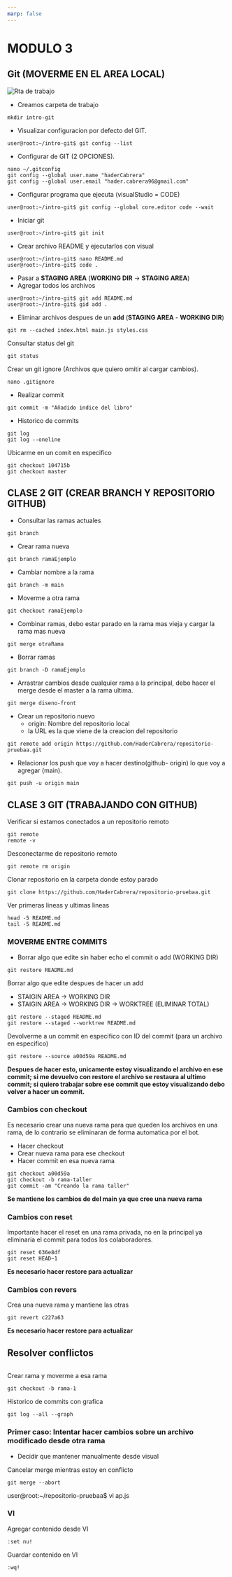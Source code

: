 ```yaml
---
marp: false
---
```


# MODULO 3
## Git (MOVERME EN EL AREA LOCAL)
![Rta de trabajo](/modulo3/imagenes/Captura%20desde%202024-01-25%2019-08-12.png)

- Creamos carpeta de trabajo
```
mkdir intro-git
```
- Visualizar configuracion por defecto del GIT.
```
user@root:~/intro-git$ git config --list
```
- Configurar de GIT (2 OPCIONES).
```
nano ~/.gitconfig
git config --global user.name "haderCabrera"
git config --global user.email "hader.cabrera96@gmail.com"
```

- Configurar programa que ejecuta (visualStudio = CODE)
```
user@root:~/intro-git$ git config --global core.editor code --wait
```
- Iniciar git
```
user@root:~/intro-git$ git init
```
- Crear archivo README y ejecutarlos con visual
```
user@root:~/intro-git$ nano README.md
user@root:~/intro-git$ code .
```
- Pasar a **STAGING AREA** (**WORKING DIR** -> **STAGING AREA**)
- Agregar todos los archivos

```
user@root:~/intro-git$ git add README.md
user@root:~/intro-git$ gid add .
```
- Eliminar archivos despues de un **add** (**STAGING AREA** - **WORKING DIR**)

```
git rm --cached index.html main.js styles.css
```
Consultar status del git
```
git status
```
Crear un git ignore (Archivos que quiero omitir al cargar cambios).
```
nano .gitignore
```
- Realizar commit
```
git commit -m "Añadido indice del libro"
```
- Historico de commits
```
git log
git log --oneline
```
Ubicarme en un comit en especifico
```
git checkout 104715b
git checkout master
```

## CLASE 2 GIT (CREAR BRANCH Y REPOSITORIO GITHUB)

- Consultar las ramas actuales
```
git branch
```
- Crear rama nueva
```
git branch ramaEjemplo
```
- Cambiar nombre a la rama
```
git branch -m main
```
- Moverme a otra rama
```
git checkout ramaEjemplo
```
- Combinar ramas, debo estar parado en la rama mas vieja y cargar la rama mas nueva
```
git merge otraRama
```
- Borrar ramas
```
git branch -D ramaEjemplo

```
- Arrastrar cambios desde cualquier rama a la principal, debo hacer el merge desde el master a la rama ultima.

```
git merge diseno-front
```

- Crear un repositorio nuevo
    - origin: Nombre del repositorio local
    - la URL es la que viene de la creacion del repositorio
```
git remote add origin https://github.com/HaderCabrera/repositorio-pruebaa.git
```
- Relacionar los push que voy a hacer destino(github- origin) lo que voy a agregar (main). 
```
git push -u origin main
```
## CLASE 3 GIT (TRABAJANDO CON GITHUB)

Verificar si estamos conectados a un repositorio remoto
```
git remote
remote -v
```
Desconectarme de repositorio remoto
```
git remote rm origin
```
Clonar repositorio en la carpeta donde estoy parado
```
git clone https://github.com/HaderCabrera/repositorio-pruebaa.git
```
Ver primeras lineas y ultimas lineas
```
head -5 README.md
tail -5 README.md 
```
### MOVERME ENTRE COMMITS
- Borrar algo que edite sin haber echo el commit o add (WORKING DIR)
```
git restore README.md
```
Borrar algo que edite despues de hacer un add 
- STAIGIN AREA -> WORKING DIR
-   STAIGIN AREA -> WORKING DIR -> WORKTREE (ELIMINAR TOTAL)
```
git restore --staged README.md
git restore --staged --worktree README.md
```
Devolverme a un commit en especifico con ID del commit (para un archivo en especifico)
```
git restore --source a00d59a README.md
```
**Despues de hacer esto, unicamente estoy visualizando el archivo en ese commit; si me devuelvo con restore el archivo se restaura al ultimo commit; si quiero trabajar sobre ese commit que estoy visualizando debo volver a hacer un commit.**
### Cambios con checkout
Es necesario crear una nueva rama para que queden los archivos en una rama, de lo contrario se eliminaran de forma automatica por el bot.

- Hacer checkout
- Crear nueva rama para ese checkout
- Hacer commit en esa nueva rama
```
git checkout a00d59a
git checkout -b rama-taller
git commit -am "Creando la rama taller"
```
**Se mantiene los cambios de del main ya que cree una nueva rama**
### Cambios con reset
Importante hacer el reset en una rama privada, no en la principal ya eliminaria el commit para todos los colaboradores.
```
git reset 636e8df
git reset HEAD~1
```
**Es necesario hacer restore para actualizar**
### Cambios con revers
Crea una nueva rama y mantiene las otras
```
git revert c227a63
```
**Es necesario hacer restore para actualizar**

## Resolver conflictos
```
```
Crear rama y moverme a esa rama
```
git checkout -b rama-1
```
Historico de commits con grafica
```
git log --all --graph
```
### Primer caso: Intentar hacer cambios sobre un archivo modificado desde otra rama
- Decidir que mantener manualmente desde visual

Cancelar merge mientras estoy en conflicto
```
git merge --abort
```

user@root:~/repositorio-pruebaa$ vi ap.js
### VI
Agregar contenido desde VI
```
:set nu!
```
Guardar contenido en VI
```
:wq!
```







